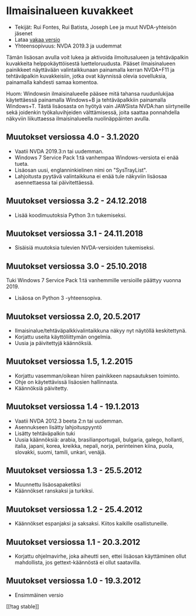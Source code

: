 # Ilmaisinalueen kuvakkeet #

* Tekijät: Rui Fontes, Rui Batista, Joseph Lee ja muut NVDA-yhteisön jäsenet
* Lataa [vakaa versio][1]
* Yhteensopivuus: NVDA 2019.3 ja uudemmat

Tämän lisäosan avulla voit lukea ja aktivoida ilmoitusalueen ja
tehtäväpalkin kuvakkeita helppokäyttöisestä luetteloruudusta. Pääset
ilmaisinalueen painikkeet näyttävään valintaikkunaan painamalla kerran
NVDA+F11 ja tehtäväpalkin kuvakkeisiin, jotka ovat käynnissä olevia
sovelluksia, painamalla kahdesti samaa komentoa.

Huom: Windowsin ilmaisinalueelle pääsee mitä tahansa ruudunlukijaa
käytettäessä painamalla Windows+B ja tehtäväpalkkiin painamalla
Windows+T. Tästä lisäosasta on hyötyä vain JAWSista NVDA:han siirtyneille
sekä joidenkin työkaluvihjeiden välttämisessä, joita saattaa ponnahdella
näkyviin liikuttaessa ilmaisinalueella nuolinäppäinten avulla.

## Muutokset versiossa 4.0 - 3.1.2020 ##

* Vaatii NVDA 2019.3:n tai uudemman.
* Windows 7 Service Pack 1:tä vanhempaa Windows-versiota ei enää tueta.
* Lisäosan uusi, englanninkielinen nimi on "SysTrayList".
* Lahjoitusta pyytävä valintaikkuna ei enää tule näkyviin lisäosaa
  asennettaessa tai päivitettäessä.

## Muutokset versiossa 3.2 - 24.12.2018 ##

* Lisää koodimuutoksia Python 3:n tukemiseksi.

## Muutokset versiossa 3.1 - 24.11.2018 ##

* Sisäisiä muutoksia tulevien NVDA-versioiden tukemiseksi.

## Muutokset versiossa 3.0 - 25.10.2018 ##

Tuki Windows 7 Service Pack 1:tä vanhemmille versioille päättyy vuonna 2019.

* Lisäosa on Python 3 -yhteensopiva.

## Muutokset versiossa 2.0, 20.5.2017 ##

* Ilmaisinalue/tehtäväpalkkivalintaikkuna näkyy nyt näytöllä keskitettynä.
* Korjattu useita käyttöliittymän ongelmia.
* Uusia ja päivitettyjä käännöksiä.

## Muutokset versiossa 1.5, 1.2.2015 ##

* Korjattu vasemman/oikean hiiren painikkeen napsautuksen toiminto.
* Ohje on käytettävissä lisäosien hallinnasta.
* Käännöksiä päivitetty.

## Muutokset versiossa 1.4 - 19.1.2013 ##

* Vaatii NVDA 2012.3 beeta 2:n tai uudemman.
* Asennukseen lisätty lahjoituspyyntö
* Lisätty tehtäväpalkin tuki
* Uusia käännöksiä: arabia, brasilianportugali, bulgaria, galego, hollanti,
  italia, japani, korea, kreikka, nepali, norja, perinteinen kiina, puola,
  slovakki, suomi, tamili, unkari, venäjä.

## Muutokset versiossa 1.3 - 25.5.2012 ##

* Muunnettu lisäosapaketiksi
* Käännökset ranskaksi ja turkiksi.

## Muutokset versiossa 1.2 - 25.4.2012 ##

* Käännökset espanjaksi ja saksaksi. Kiitos kaikille osallistuneille.

## Muutokset versiossa 1.1 - 20.3.2012 ##

* Korjattu ohjelmavirhe, joka aiheutti sen, ettei lisäosan käyttäminen ollut
  mahdollista, jos gettext-käännöstä ei ollut saatavilla.

## Muutokset versiossa 1.0 - 19.3.2012 ##

* Ensimmäinen versio

[[!tag stable]]

[1]: https://addons.nvda-project.org/files/get.php?file=st
